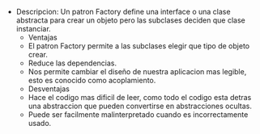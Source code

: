 * Descripcion: Un patron Factory define una interface o una clase abstracta para crear un objeto pero las subclases deciden 
  que clase instanciar.
  * Ventajas
  * El patron Factory permite a las subclases elegir que tipo de objeto crear.
  * Reduce las dependencias.
  * Nos permite cambiar el diseño de nuestra aplicacion mas legible, esto es conocido como acoplamiento.
  * Desventajas
  * Hace el codigo mas dificil de leer, como todo el codigo esta detras una abstraccion que pueden convertirse en 
  abstracciones ocultas.
  * Puede ser facilmente malinterpretado cuando es incorrectamente usado.
